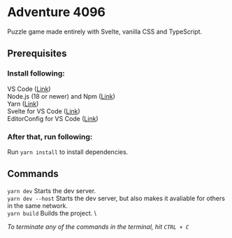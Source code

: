 # Adventure 4096

Puzzle game made entirely with Svelte, vanilla CSS and TypeScript.

## Prerequisites

### Install following:
VS Code ([Link](https://code.visualstudio.com/)) \
Node.js (18 or newer) and Npm ([Link](https://nodejs.org/en/)) \
Yarn ([Link](https://classic.yarnpkg.com/lang/en/docs/install/#windows-stable)) \
Svelte for VS Code ([Link](https://marketplace.visualstudio.com/items?itemName=svelte.svelte-vscode)) \
EditorConfig for VS Code ([Link](https://marketplace.visualstudio.com/items?itemName=EditorConfig.EditorConfig))

### After that, run following:
Run `yarn install` to install dependencies.

## Commands

`yarn dev` Starts the dev server. \
`yarn dev --host` Starts the dev server, but also makes it avaliable for others
                  in the same network. \
`yarn build` Builds the project. \

_To terminate any of the commands in the terminal, hit `CTRL + C`_
